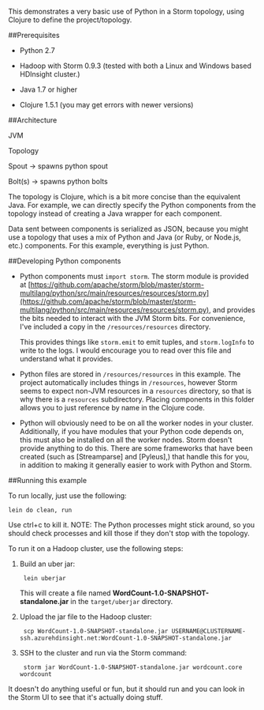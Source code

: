 This demonstrates a very basic use of Python in a Storm topology, using Clojure to define the project/topology.

##Prerequisites

* Python 2.7

* Hadoop with Storm 0.9.3 (tested with both a Linux and Windows based HDInsight cluster.)

* Java 1.7 or higher

* Clojure 1.5.1 (you may get errors with newer versions)

##Architecture

JVM

 Topology

  Spout -> spawns python spout

  Bolt(s) -> spawns python bolts

The topology is Clojure, which is a bit more concise than the equivalent Java. For example, we can directly specify the Python components from the topology instead of creating a Java wrapper for each component.

Data sent between components is serialized as JSON, because you might use a topology that uses a mix of Python and Java (or Ruby, or Node.js, etc.) components. For this example, everything is just Python.

##Developing Python components

- Python components must `import storm`. The storm module is provided at [https://github.com/apache/storm/blob/master/storm-multilang/python/src/main/resources/resources/storm.py](https://github.com/apache/storm/blob/master/storm-multilang/python/src/main/resources/resources/storm.py), and provides the bits needed to interact with the JVM Storm bits. For convenience, I've included a copy in the `/resources/resources` directory.

    This provides things like `storm.emit` to emit tuples, and `storm.logInfo` to write to the logs. I would encourage you to read over this file and understand what it provides.

- Python files are stored in `/resources/resources` in this example. The project automatically includes things in `/resources`, however Storm seems to expect non-JVM resources in a `resources` directory, so that is why there is a `resources` subdirectory. Placing components in this folder allows you to just reference by name in the Clojure code.

- Python will obviously need to be on all the worker nodes in your cluster. Additionally, if you have modules that your Python code depends on, this must also be installed on all the worker nodes. Storm doesn't provide anything to do this. There are some frameworks that have been created (such as [Streamparse] and [Pyleus],) that handle this for you, in addition to making it generally easier to work with Python and Storm.

##Running this example

To run locally, just use the following:

    lein do clean, run

Use ctrl+c to kill it. NOTE: The Python processes might stick around, so you should check processes and kill those if they don't stop with the topology.

To run it on a Hadoop cluster, use the following steps:

1. Build an uber jar:

        lein uberjar

    This will create a file named __WordCount-1.0-SNAPSHOT-standalone.jar__ in the `target/uberjar` directory.

2. Upload the jar file to the Hadoop cluster:

        scp WordCount-1.0-SNAPSHOT-standalone.jar USERNAME@CLUSTERNAME-ssh.azurehdinsight.net:WordCount-1.0-SNAPSHOT-standalone.jar

3. SSH to the cluster and run via the Storm command:

        storm jar WordCount-1.0-SNAPSHOT-standalone.jar wordcount.core wordcount

It doesn't do anything useful or fun, but it should run and you can look in the Storm UI to see that it's actually doing stuff.
